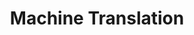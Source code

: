 ---
word: "true"

title: "Machine Translation"

categories: ['']

tags: ['Machine', 'Translation']

arwords: 'الترجمة الآلية'

arexps: []

enwords: ['Machine Translation']

enexps: []

arlexicons: 'ت'

enlexicons: 'M'

authors: ['Ruqayya Roshdy']

translators: ['']

citations: 'مقدمة في حوسبة اللغة العربية'

sources: 'مركز الملك عبدالله بن عبدالعزيز الدولي لخدمة اللغة العربية'

slug: ""
---